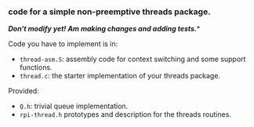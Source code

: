 ### code for a simple non-preemptive threads package.

***Don't modify yet!  Am making changes and adding tests.****

Code you have to implement is in:
  - `thread-asm.S`: assembly code for context switching and some support functions.
  - `thread.c`: the starter implementation of your threads package.

Provided:
  - `Q.h`: trivial queue implementation.
  - `rpi-thread.h` prototypes and description for the threads routines.
